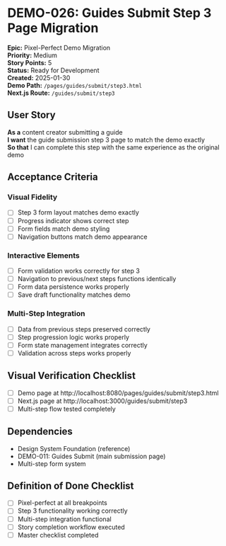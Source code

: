 # DEMO-026: Guides Submit Step 3 Page Migration

**Epic:** Pixel-Perfect Demo Migration  
**Priority:** Medium  
**Story Points:** 5  
**Status:** Ready for Development  
**Created:** 2025-01-30  
**Demo Path:** `/pages/guides/submit/step3.html`  
**Next.js Route:** `/guides/submit/step3`

## User Story

**As a** content creator submitting a guide  
**I want** the guide submission step 3 page to match the demo exactly  
**So that** I can complete this step with the same experience as the original demo

## Acceptance Criteria

### Visual Fidelity
- [ ] Step 3 form layout matches demo exactly
- [ ] Progress indicator shows correct step
- [ ] Form fields match demo styling
- [ ] Navigation buttons match demo appearance

### Interactive Elements
- [ ] Form validation works correctly for step 3
- [ ] Navigation to previous/next steps functions identically
- [ ] Form data persistence works properly
- [ ] Save draft functionality matches demo

### Multi-Step Integration
- [ ] Data from previous steps preserved correctly
- [ ] Step progression logic works properly
- [ ] Form state management integrates correctly
- [ ] Validation across steps works properly

## Visual Verification Checklist
- [ ] Demo page at http://localhost:8080/pages/guides/submit/step3.html
- [ ] Next.js page at http://localhost:3000/guides/submit/step3
- [ ] Multi-step flow tested completely

## Dependencies
- Design System Foundation (reference)
- DEMO-011: Guides Submit (main submission page)
- Multi-step form system

## Definition of Done Checklist
- [ ] Pixel-perfect at all breakpoints
- [ ] Step 3 functionality working correctly
- [ ] Multi-step integration functional
- [ ] Story completion workflow executed
- [ ] Master checklist completed